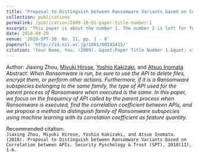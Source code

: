 ```yaml
---
title: "Proposal to Distinguish between Ransomware Variants based on Correlation between APIs"
collection: publications
permalink: /publication/2009-10-01-paper-title-number-1
excerpt: 'This paper is about the number 1. The number 2 is left for future work.'
date: 2018-09-20
venue: '2018-SPT-30. No. 11, pp. 1 - 6'
paperurl: 'http://id.nii.ac.jp/1001/00191415/'
citation: 'Your Name, You. (2009). &quot;Paper Title Number 1.&quot; <i>Journal 1</i>. 1(1).'
---
```

Author:
Jiaxing Zhou, [Miyuki Hirose](https://ra-data.dendai.ac.jp/tduhp/KgApp?kyoinId=ymbsyggiggy), [Yoshio Kakizaki](https://researchmap.jp/kakizakiyoshio), and [Atsuo Inomata](https://researchmap.jp/inomata_osaka?lang=en)
<br>Abstract:
*When Ransomware is run, be sure to use the API to delete files, encrypt them, or perform other actions. Furthermore, if it is a Ransomware subspecies belonging to the same family, the type of API used for the parent process of Ransomware when executed is the same. In this paper, we focus on the frequency of API called by the parent process when Ransomware is executed, find the correlation coefficient between APIs, and we propose a method to distinguish family of Ransomware subspecies using machine learning with its correlation coefficient as feature quantity.*


Recommended citation: 
<br>`Jiaxing Zhou, Miyuki Hirose, Yoshio Kakizaki, and Atsuo Inomata. (2018). Proposal to Distinguish between Ransomware Variants based on Correlation between APIs. Security Pyschology & Trust (SPT), 2018(11), 1-6.`
